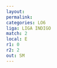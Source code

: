 ```yaml
---
layout: 
permalink: 
categories: LO6
liga: LIGA INDIGO
match: 2
local: E
r1: 0
r2: 2
out: SM
---
```

